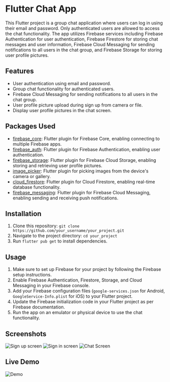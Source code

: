 # Flutter Chat App

This Flutter project is a group chat application where users can log in using their email and password. Only authenticated users are allowed to access the chat functionality. The app utilizes Firebase services including Firebase Authentication for user authentication, Firebase Firestore for storing chat messages and user information, Firebase Cloud Messaging for sending notifications to all users in the chat group, and Firebase Storage for storing user profile pictures.

## Features

- User authentication using email and password.
- Group chat functionality for authenticated users.
- Firebase Cloud Messaging for sending notifications to all users in the chat group.
- User profile picture upload during sign up from camera or file.
- Display user profile pictures in the chat screen.

## Packages Used

- [firebase_core](https://pub.dev/packages/firebase_core): Flutter plugin for Firebase Core, enabling connecting to multiple Firebase apps.
- [firebase_auth](https://pub.dev/packages/firebase_auth): Flutter plugin for Firebase Authentication, enabling user authentication.
- [firebase_storage](https://pub.dev/packages/firebase_storage): Flutter plugin for Firebase Cloud Storage, enabling storing and retrieving user profile pictures.
- [image_picker](https://pub.dev/packages/image_picker): Flutter plugin for picking images from the device's camera or gallery.
- [cloud_firestore](https://pub.dev/packages/cloud_firestore): Flutter plugin for Cloud Firestore, enabling real-time database functionality.
- [firebase_messaging](https://pub.dev/packages/firebase_messaging): Flutter plugin for Firebase Cloud Messaging, enabling sending and receiving push notifications.

## Installation

1. Clone this repository: `git clone https://github.com/your_username/your_project.git`
2. Navigate to the project directory: `cd your_project`
3. Run `flutter pub get` to install dependencies.

## Usage

1. Make sure to set up Firebase for your project by following the Firebase setup instructions.
2. Enable Firebase Authentication, Firestore, Storage, and Cloud Messaging in your Firebase console.
3. Add your Firebase configuration files (`google-services.json` for Android, `GoogleService-Info.plist` for iOS) to your Flutter project.
4. Update the Firebase initialization code in your Flutter project as per Firebase documentation.
5. Run the app on an emulator or physical device to use the chat functionality.

## Screenshots

![Sign up screen](https://github.com/nith-in7/chat_app/assets/124262214/6782b5d5-86ab-402c-bc8b-33bed2a8bcf7)
![Sign in screen](https://github.com/nith-in7/chat_app/assets/124262214/6db763b5-7707-44df-aad0-bcaec793f34c)
![Chat Screen](https://github.com/nith-in7/chat_app/assets/124262214/f341a609-69ac-4bcd-9b8e-c3c2806b50f2)

## Live Demo

![Demo](https://github.com/nith-in7/chat_app/assets/124262214/6c3f4109-9861-4d29-a5f8-7084caebd5ad)

